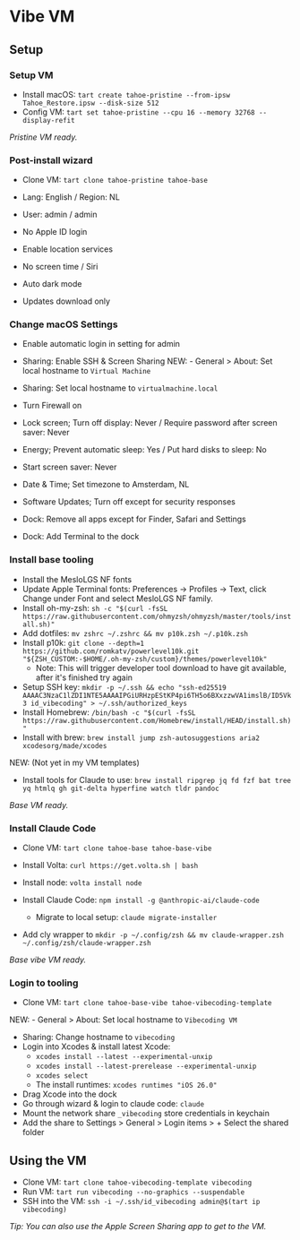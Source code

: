 # Vibe VM

## Setup

### Setup VM

- Install macOS: `tart create tahoe-pristine --from-ipsw Tahoe_Restore.ipsw --disk-size 512`
- Config VM: `tart set tahoe-pristine --cpu 16 --memory 32768 --display-refit`

_Pristine VM ready._

### Post-install wizard

- Clone VM: `tart clone tahoe-pristine tahoe-base`

- Lang: English / Region: NL
- User: admin / admin
- No Apple ID login
- Enable location services
- No screen time / Siri
- Auto dark mode
- Updates download only

### Change macOS Settings

- Enable automatic login in setting for admin
- Sharing: Enable SSH & Screen Sharing
NEW: - General > About: Set local hostname to `Virtual Machine`
- Sharing: Set local hostname to `virtualmachine.local`
- Turn Firewall on
- Lock screen; Turn off display: Never / Require password after screen saver: Never
- Energy; Prevent automatic sleep: Yes / Put hard disks to sleep: No
- Start screen saver: Never
- Date & Time; Set timezone to Amsterdam, NL
- Software Updates; Turn off except for security responses

- Dock: Remove all apps except for Finder, Safari and Settings
- Dock: Add Terminal to the dock

### Install base tooling

- Install the MesloLGS NF fonts
- Update Apple Terminal fonts: Preferences → Profiles → Text, click Change under Font and select MesloLGS NF family.
- Install oh-my-zsh: `sh -c "$(curl -fsSL https://raw.githubusercontent.com/ohmyzsh/ohmyzsh/master/tools/install.sh)"`
- Add dotfiles: `mv zshrc ~/.zshrc && mv p10k.zsh ~/.p10k.zsh`
- Install p10k: `git clone --depth=1 https://github.com/romkatv/powerlevel10k.git "${ZSH_CUSTOM:-$HOME/.oh-my-zsh/custom}/themes/powerlevel10k"`
  - Note: This will trigger developer tool download to have git available, after it's finished try again
- Setup SSH key: `mkdir -p ~/.ssh && echo "ssh-ed25519 AAAAC3NzaC1lZDI1NTE5AAAAIPGiURHzpEStKP4pi6TH5o6BXxzzwVA1imslB/ID5Vk3 id_vibecoding" > ~/.ssh/authorized_keys`
- Install Homebrew: `/bin/bash -c "$(curl -fsSL https://raw.githubusercontent.com/Homebrew/install/HEAD/install.sh)"`
- Install with brew: `brew install jump zsh-autosuggestions aria2 xcodesorg/made/xcodes`

NEW: (Not yet in my VM templates)
- Install tools for Claude to use: `brew install ripgrep jq fd fzf bat tree yq htmlq gh git-delta hyperfine watch tldr pandoc`

_Base VM ready._

### Install Claude Code

- Clone VM: `tart clone tahoe-base tahoe-base-vibe`

- Install Volta: `curl https://get.volta.sh | bash`
- Install node: `volta install node`
- Install Claude Code: `npm install -g @anthropic-ai/claude-code`
  - Migrate to local setup: `claude migrate-installer`
- Add cly wrapper to `mkdir -p ~/.config/zsh && mv claude-wrapper.zsh ~/.config/zsh/claude-wrapper.zsh`

_Base vibe VM ready._

### Login to tooling

- Clone VM: `tart clone tahoe-base-vibe tahoe-vibecoding-template`

NEW: - General > About: Set local hostname to `Vibecoding VM`
- Sharing: Change hostname to `vibecoding`
- Login into Xcodes & install latest Xcode: 
  - `xcodes install --latest --experimental-unxip`
  - `xcodes install --latest-prerelease --experimental-unxip`
  - `xcodes select`
  - The install runtimes: `xcodes runtimes "iOS 26.0"`
- Drag Xcode into the dock
- Go through wizard & login to claude code: `claude`
- Mount the network share `_vibecoding` store credentials in keychain
- Add the share to Settings > General > Login items > + Select the shared folder

## Using the VM

- Clone VM: `tart clone tahoe-vibecoding-template vibecoding`
- Run VM: `tart run vibecoding --no-graphics --suspendable`
- SSH into the VM: `ssh -i ~/.ssh/id_vibecoding admin@$(tart ip vibecoding)`

_Tip: You can also use the Apple Screen Sharing app to get to the VM._